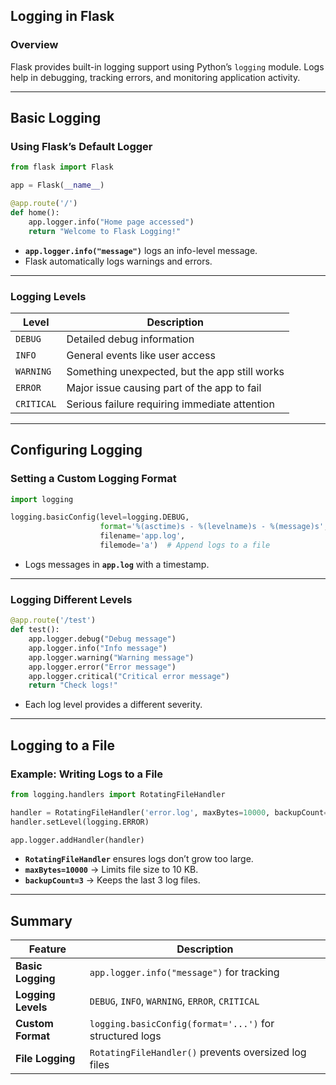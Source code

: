 ## Logging in Flask  

### Overview  
Flask provides built-in logging support using Python’s `logging` module. Logs help in debugging, tracking errors, and monitoring application activity.

---

## Basic Logging  

### Using Flask’s Default Logger  
```python
from flask import Flask

app = Flask(__name__)

@app.route('/')
def home():
    app.logger.info("Home page accessed")
    return "Welcome to Flask Logging!"
```
- **`app.logger.info("message")`** logs an info-level message.  
- Flask automatically logs warnings and errors.

---

### Logging Levels  
| Level | Description |
|-------|------------|
| `DEBUG` | Detailed debug information |
| `INFO` | General events like user access |
| `WARNING` | Something unexpected, but the app still works |
| `ERROR` | Major issue causing part of the app to fail |
| `CRITICAL` | Serious failure requiring immediate attention |

---

## Configuring Logging  

### Setting a Custom Logging Format  
```python
import logging

logging.basicConfig(level=logging.DEBUG,  
                    format='%(asctime)s - %(levelname)s - %(message)s',  
                    filename='app.log',  
                    filemode='a')  # Append logs to a file
```
- Logs messages in **`app.log`** with a timestamp.

---

### Logging Different Levels  
```python
@app.route('/test')
def test():
    app.logger.debug("Debug message")
    app.logger.info("Info message")
    app.logger.warning("Warning message")
    app.logger.error("Error message")
    app.logger.critical("Critical error message")
    return "Check logs!"
```
- Each log level provides a different severity.

---

## Logging to a File  

### Example: Writing Logs to a File  
```python
from logging.handlers import RotatingFileHandler

handler = RotatingFileHandler('error.log', maxBytes=10000, backupCount=3)
handler.setLevel(logging.ERROR)

app.logger.addHandler(handler)
```
- **`RotatingFileHandler`** ensures logs don’t grow too large.
- **`maxBytes=10000`** → Limits file size to 10 KB.
- **`backupCount=3`** → Keeps the last 3 log files.

---

## Summary  

| Feature | Description |
|---------|------------|
| **Basic Logging** | `app.logger.info("message")` for tracking |
| **Logging Levels** | `DEBUG`, `INFO`, `WARNING`, `ERROR`, `CRITICAL` |
| **Custom Format** | `logging.basicConfig(format='...')` for structured logs |
| **File Logging** | `RotatingFileHandler()` prevents oversized log files |
